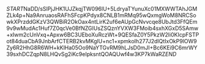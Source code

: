 $START$NaDD/sSlPjJHK1UJZkqjTW096lU+5LdryaTYunuXc01MXWWTAhJGMZLk4p+Na9AnruaosRAFhSFcpKPdyx8CNLB1mRMq95wQxmgWoM8NRCSowkXPrzddGKzV3QWBiR2OkOax4ntLirK2uf6eAUpGcNvvcqe8UbJtd3FfQEm9v9wMudAc1Huf7Z0qcVe0BfNZGIUsZSQznYVXW3FMoib4sxhXGxD5SAmw+xIwm2cUnVxq+Apxw6BC3UEboXuRczWt+9QESfaZ0Y5PkzW2li0KIcpFSTPot84duaCbA9JnbArfCTERB2kvMKglU+nc1+xpmkoIh277J2dlQtIxOkP9lOW9Zy6R2HhG8R6WH+kKlHa05Oo9NaYTGvRM9hLJsD0mJI+Bc6KEi9C6mrWY39sxhDCZqpN8LHQvSg2iKc9eIpksntQOAQUwf4w3KP7kWaRZ$END$
